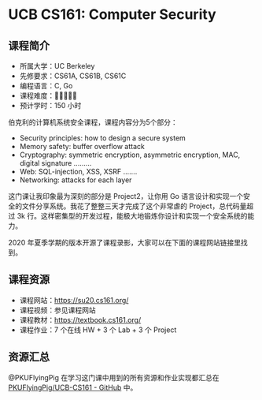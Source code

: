 # UCB CS161: Computer Security

## 课程简介

- 所属大学：UC Berkeley
- 先修要求：CS61A, CS61B, CS61C
- 编程语言：C, Go
- 课程难度：🌟🌟🌟🌟🌟
- 预计学时：150 小时

伯克利的计算机系统安全课程，课程内容分为5个部分：

- Security principles: how to design a secure system
- Memory safety: buffer overflow attack
- Cryptography: symmetric encryption, asymmetric encryption, MAC, digital signature .........
- Web: SQL-injection, XSS, XSRF .......
- Networking: attacks for each layer

这门课让我印象最为深刻的部分是 Project2，让你用 Go 语言设计和实现一个安全的文件分享系统。我花了整整三天才完成了这个非常虐的 Project，总代码量超过 3k 行。这样密集型的开发过程，能极大地锻炼你设计和实现一个安全系统的能力。

2020 年夏季学期的版本开源了课程录影，大家可以在下面的课程网站链接里找到。

## 课程资源

- 课程网站：<https://su20.cs161.org/>
- 课程视频：参见课程网站
- 课程教材：<https://textbook.cs161.org/>
- 课程作业：7 个在线 HW + 3 个 Lab + 3 个 Project

## 资源汇总

@PKUFlyingPig 在学习这门课中用到的所有资源和作业实现都汇总在 [PKUFlyingPig/UCB-CS161 - GitHub](https://github.com/PKUFlyingPig/UCB-CS161) 中。
